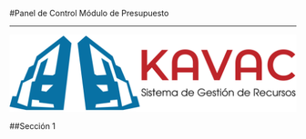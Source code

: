 #Panel de Control Módulo de Presupuesto
***************************************
<div style="text-align: justify;" >

![Screenshot](../img/logokavac.png#imagen)

##Sección 1

</div>





